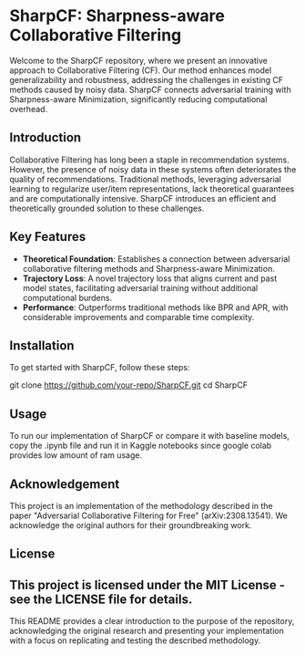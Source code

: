 # SharpCF: Sharpness-aware Collaborative Filtering

Welcome to the SharpCF repository, where we present an innovative approach to Collaborative Filtering (CF). Our method enhances model generalizability and robustness, addressing the challenges in existing CF methods caused by noisy data. SharpCF connects adversarial training with Sharpness-aware Minimization, significantly reducing computational overhead.

## Introduction

Collaborative Filtering has long been a staple in recommendation systems. However, the presence of noisy data in these systems often deteriorates the quality of recommendations. Traditional methods, leveraging adversarial learning to regularize user/item representations, lack theoretical guarantees and are computationally intensive. SharpCF introduces an efficient and theoretically grounded solution to these challenges.

## Key Features

- **Theoretical Foundation**: Establishes a connection between adversarial collaborative filtering methods and Sharpness-aware Minimization.
- **Trajectory Loss**: A novel trajectory loss that aligns current and past model states, facilitating adversarial training without additional computational burdens.
- **Performance**: Outperforms traditional methods like BPR and APR, with considerable improvements and comparable time complexity.

## Installation

To get started with SharpCF, follow these steps:

git clone https://github.com/your-repo/SharpCF.git
cd SharpCF



## Usage

To run our implementation of SharpCF or compare it with baseline models, copy the .ipynb file and run it in Kaggle notebooks since google colab provides low amount of ram usage.

## Acknowledgement
This project is an implementation of the methodology described in the paper "Adversarial Collaborative Filtering for Free" (arXiv:2308.13541). We acknowledge the original authors for their groundbreaking work.


## License

This project is licensed under the MIT License - see the LICENSE file for details.
---

This README provides a clear introduction to the purpose of the repository, acknowledging the original research and presenting your implementation with a focus on replicating and testing the described methodology.

